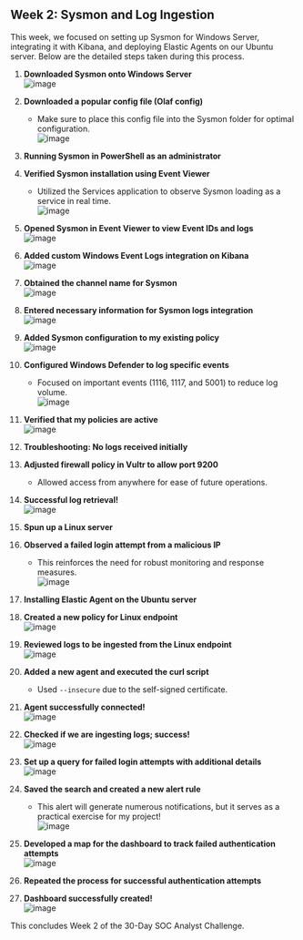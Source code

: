 ## Week 2: Sysmon and Log Ingestion

This week, we focused on setting up Sysmon for Windows Server, integrating it with Kibana, and deploying Elastic Agents on our Ubuntu server. Below are the detailed steps taken during this process.

1. **Downloaded Sysmon onto Windows Server**  
   ![image](https://github.com/Jacob-Brown-950/30-Day-SOC-Challenge/blob/main/Screenshots/Step%2022%20Downloaded%20Sysmon%20via%20RDP%20Connection.PNG)

2. **Downloaded a popular config file (Olaf config)**  
   - Make sure to place this config file into the Sysmon folder for optimal configuration.  
   ![image](https://github.com/Jacob-Brown-950/30-Day-SOC-Challenge/blob/main/Screenshots/Step%2023%20Popular%20config%20for%20sysmon%2C%20download%20this%20file%20to%20the%20sysmon%20folder!.PNG)

3. **Running Sysmon in PowerShell as an administrator**  

4. **Verified Sysmon installation using Event Viewer**  
   - Utilized the Services application to observe Sysmon loading as a service in real time.  
   ![image](https://github.com/Jacob-Brown-950/30-Day-SOC-Challenge/blob/main/Screenshots/Step%2024%20Successful%20Sysmon%20and%20install%20and%20seeing%20it%20in%20real%20time%20become%20a%20process.PNG)

5. **Opened Sysmon in Event Viewer to view Event IDs and logs**  
   ![image](https://github.com/Jacob-Brown-950/30-Day-SOC-Challenge/blob/main/Screenshots/Step%2025%20Just%20seeing%20the%20event%20IDs%20being%20generated%20by%20sysmon.PNG)

6. **Added custom Windows Event Logs integration on Kibana**  
   ![image](https://github.com/Jacob-Brown-950/30-Day-SOC-Challenge/blob/main/Screenshots/Step%2025%20On%20kibana%2C%20go%20add%20the%20custom%20windows%20event%20logs%20integrations%20so%20we%20can%20ingest%20sysmon.PNG)

7. **Obtained the channel name for Sysmon**  
   ![image](https://github.com/Jacob-Brown-950/30-Day-SOC-Challenge/blob/main/Screenshots/Step%2026%20Get%20your%20channel%20name%20so%20you%20can%20fill%20in%20info%20when%20adding%20custom%20windows%20event%20logs.PNG)

8. **Entered necessary information for Sysmon logs integration**  
   ![image](https://github.com/Jacob-Brown-950/30-Day-SOC-Challenge/blob/main/Screenshots/Step%2027%20Enter%20info%20for%20sysmon%20event%20log%20integration.PNG)

9. **Added Sysmon configuration to my existing policy**  
   ![image](https://github.com/Jacob-Brown-950/30-Day-SOC-Challenge/blob/main/Screenshots/Step%2028%20add%20to%20your%20existing%20policy%20for%20the%20project.PNG)

10. **Configured Windows Defender to log specific events**  
    - Focused on important events (1116, 1117, and 5001) to reduce log volume.  
    ![image](https://github.com/Jacob-Brown-950/30-Day-SOC-Challenge/blob/main/Screenshots/Step%2029%20same%20process%20as%20sysmon%20for%20defender%2C%20but%20add%20specific%20event%20IDs%20you%20find%20important%20on%20the%20documentation.PNG)

11. **Verified that my policies are active**  
    ![image](https://github.com/Jacob-Brown-950/30-Day-SOC-Challenge/blob/main/Screenshots/Step%2030%20Verify%20policies%20are%20now%20up%20and%20running.PNG)

12. **Troubleshooting: No logs received initially**  

13. **Adjusted firewall policy in Vultr to allow port 9200**  
    - Allowed access from anywhere for ease of future operations.  

14. **Successful log retrieval!**  
    ![image](https://github.com/Jacob-Brown-950/30-Day-SOC-Challenge/blob/main/Screenshots/Step%2031%20We%20got%20logs!.PNG)

15. **Spun up a Linux server**  

16. **Observed a failed login attempt from a malicious IP**  
    - This reinforces the need for robust monitoring and response measures.  
    ![image](https://github.com/Jacob-Brown-950/30-Day-SOC-Challenge/blob/main/Screenshots/Step%2032%20looking%20at%20failed%20logon%20attempts%20already.PNG)

17. **Installing Elastic Agent on the Ubuntu server**  

18. **Created a new policy for Linux endpoint**  
    ![image](https://github.com/Jacob-Brown-950/30-Day-SOC-Challenge/blob/main/Screenshots/Step%2033%20We%20are%20going%20to%20create%20a%20new%20agent%20policy.PNG)

19. **Reviewed logs to be ingested from the Linux endpoint**  
    ![image](https://github.com/Jacob-Brown-950/30-Day-SOC-Challenge/blob/main/Screenshots/Step%2034%20We%20can%20see%20here%20what%20logs%20we%20are%20ingesting%20for%20linux%20endpoints.PNG)

20. **Added a new agent and executed the curl script**  
    - Used `--insecure` due to the self-signed certificate.  

21. **Agent successfully connected!**  
    ![image](https://github.com/Jacob-Brown-950/30-Day-SOC-Challenge/blob/main/Screenshots/Step%2036%20Looking%20good!%20Our%20agent%20has%20been%20connected.PNG)

22. **Checked if we are ingesting logs; success!**  
    ![image](https://github.com/Jacob-Brown-950/30-Day-SOC-Challenge/blob/main/Screenshots/Step%2037%20seeing%20if%20we%20are%20successfully%20getting%20those%20logs.PNG)

23. **Set up a query for failed login attempts with additional details**  
    ![image](https://github.com/Jacob-Brown-950/30-Day-SOC-Challenge/blob/main/Screenshots/Step%2038%20Setting%20up%20a%20query%20in%20our%20data%20to%20filter%20Failed%20login%20attempts%2C%20include%20IP%2C%20username%2C%20and%20region%20used.PNG)

24. **Saved the search and created a new alert rule**  
    - This alert will generate numerous notifications, but it serves as a practical exercise for my project!  
    ![image](https://github.com/Jacob-Brown-950/30-Day-SOC-Challenge/blob/main/Screenshots/Step%2040%20Creating%20the%20query%20rule%2C%20and%20implementing%20it.PNG)

25. **Developed a map for the dashboard to track failed authentication attempts**  
    ![image](https://github.com/Jacob-Brown-950/30-Day-SOC-Challenge/blob/main/Screenshots/Step%2041%20Created%20a%20map%20to%20track%20the%20geolocation%20of%20failed%20authentication%20attempts.PNG)

26. **Repeated the process for successful authentication attempts**  

27. **Dashboard successfully created!**  
    ![image](https://github.com/Jacob-Brown-950/30-Day-SOC-Challenge/blob/main/Screenshots/Step%2042%20Dashboard%20Successfully%20Created.PNG)

This concludes Week 2 of the 30-Day SOC Analyst Challenge.
